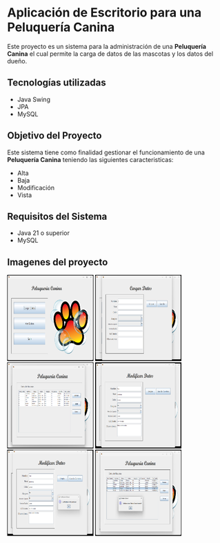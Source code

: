 # Aplicación de Escritorio para una **Peluquería Canina**

Este proyecto es un sistema para la administración de una **Peluquería Canina** el cual permite la carga de datos de las mascotas y los datos del dueño.  

## Tecnologías utilizadas
- Java Swing
- JPA
- MySQL

## Objetivo del Proyecto

Este sistema tiene como finalidad gestionar el funcionamiento de una **Peluquería Canina** teniendo las siguientes caracteristicas:

- Alta
- Baja
- Modificación
- Vista

## Requisitos del Sistema
- Java 21 o superior
- MySQL

## Imagenes del proyecto

<img src="https://github.com/elavincho/PeluqueriaCanina/blob/master/img/Captura_de_pantalla_1.png" width="200" height="200" alt="img"/>                      <img src="https://github.com/elavincho/PeluqueriaCanina/blob/master/img/Captura_de_pantalla_2.png" width="200" height="200" alt="img"/>                          <img src="https://github.com/elavincho/PeluqueriaCanina/blob/master/img/Captura_de_pantalla_3.png" width="200" height="200" alt="img"/>                          <img src="https://github.com/elavincho/PeluqueriaCanina/blob/master/img/Captura_de_pantalla_4.png" width="200" height="200" alt="img"/>                          <img src="https://github.com/elavincho/PeluqueriaCanina/blob/master/img/Captura_de_pantalla_5.png" width="200" height="200" alt="img"/>
                          <img src="https://github.com/elavincho/PeluqueriaCanina/blob/master/img/Captura_de_pantalla_6.png" width="200" height="200" alt="img"/>
